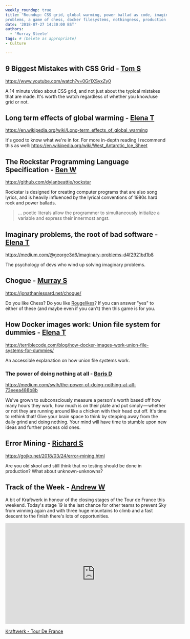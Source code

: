 ```yaml
---
weekly_roundup: true
title: "Roundup: CSS grid, global warming, power ballad as code, imaginary
problems, a game of chess, docker filesystems, nothingness, production testing"
date: '2018-07-27 14:30:00 BST'
authors:
  - 'Murray Steele'
tags: # (Delete as appropriate)
- Culture

---
```



## 9 Biggest Mistakes with CSS Grid - [Tom S](/people#tom-sabin)

https://www.youtube.com/watch?v=0Gr1XSyxZy0

A 14 minute video about CSS grid, and not just about the typical mistakes that
are made. It's worth the watch regardless of whether you know/use grid or not.

## Long term effects of global warming - [Elena T](/people#elena-tanasoiu)

https://en.wikipedia.org/wiki/Long-term_effects_of_global_warming

It's good to know what we're in for.  For more in-depth reading I recommend
this as well: https://en.wikipedia.org/wiki/West_Antarctic_Ice_Sheet

## The Rockstar Programming Language Specification - [Ben W](/people#ben-wong)

https://github.com/dylanbeattie/rockstar

Rockstar is designed for creating computer programs that are also song lyrics,
and is heavily influenced by the lyrical conventions of 1980s hard rock and
power ballads.

> ... poetic literals allow the programmer to simultaneously initialize a
> variable and express their innermost angst.

## Imaginary problems, the root of bad software - [Elena T](/people#elena-tanasoiu)

https://medium.com/@george3d6/imaginary-problems-d4f2921bd1b8

The psychology of devs who wind up solving imaginary problems.

## Chogue - [Murray S](/people#murray-steele)

https://jonathanlessard.net/chogue/

Do you like Chess?  Do you like [Rougelikes][rougelikes]?  If you can answer
"yes" to either of these (and maybe even if you can't) then this game is for
you.

[rougelikes]: https://en.wikipedia.org/wiki/Roguelike

## How Docker images work: Union file system for dummies - [Elena T](/people#elena-tanasoiu)

https://terriblecode.com/blog/how-docker-images-work-union-file-systems-for-dummies/

An accessible explanation on how union file systems work.

### The power of doing nothing at all - [Boris D](/people#boris-divjak)

https://medium.com/swlh/the-power-of-doing-nothing-at-all-73eeea488b8b

We've grown to subconsciously measure a person's worth based off how many hours
they work, how much is on their plate and put simply — whether or not they are
running around like a chicken with their head cut off. It's time to rethink
that! Give your brain space to think by stepping away from the daily grind and
doing nothing. Your mind will have time to stumble upon new ideas and further
process old ones.

## Error Mining - [Richard S](/people#richard-stobart)

https://gojko.net/2018/03/24/error-mining.html

Are you old skool and still think that no testing should be done in production?
What about unknown-unknowns?


## Track of the Week - [Andrew W](/people#andrew-white)

A bit of Kraftwerk in honour of the closing stages of the Tour de France this
weekend. Today's stage 19 is the last chance for other teams to prevent Sky from
winning again and with three huge mountains to climb and a fast descent to the
finish there's lots of opportunities.

<iframe width="560" height="315" src="https://www.youtube.com/embed/rTe7U92ecX8" frameborder="0" allow="autoplay; encrypted-media" allowfullscreen></iframe>

[Kraftwerk - Tour De France](https://www.youtube.com/watch?v=rTe7U92ecX8)

